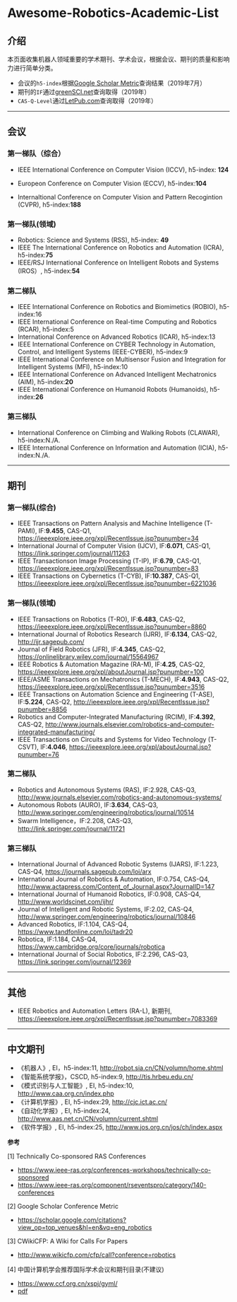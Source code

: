 # Awesome-Robotics-Academic-List

## 介绍

本页面收集机器人领域重要的学术期刊、学术会议，根据会议、期刊的质量和影响力进行简单分类。

- 会议的`h5-index`根据[Google Scholar Metric](https://scholar.google.com/citations?view_op=top_venues&hl=en)查询结果（2019年7月）
- 期刊的`IF`通过[greenSCI.net](http://www.greensci.net/)查询取得（2019年）
- `CAS-Q-Level`通过[LetPub.com](https://www.letpub.com/index.php?page=journalapp&view=search)查询取得（2019年）

---

## 会议

### 第一梯队（综合）
- IEEE International Conference on Computer Vision (ICCV), h5-index:	**124**

- Europeon Conference on Computer Vision (ECCV), h5-index:**104**

- Internaltional Conference on Computer Vision and Pattern Recogintion (CVPR), h5-index:**188**


### 第一梯队(领域)

- Robotics: Science and Systems (RSS), h5-index: **49**
- IEEE The International Conference on Robotics and Automation (ICRA), h5-index:**75**
- IEEE/RSJ International Conference on Intelligent Robots and Systems (IROS）, h5-index:**54**

### 第二梯队

- IEEE International Conference on Robotics and Biomimetics (ROBIO), h5-index:16
- IEEE International Conference on Real-time Computing and Robotics (RCAR), h5-index:5
- International Conference on Advanced Robotics (ICAR), h5-index:13
- IEEE International Conference on CYBER Technology in Automation, Control, and Intelligent Systems (IEEE-CYBER), h5-index:9
- IEEE International Conference on Multisensor Fusion and Integration for Intelligent Systems (MFI), h5-index:10
- IEEE International Conference on Advanced Intelligent Mechatronics (AIM), h5-index:**20**
- IEEE International Conference on Humanoid Robots (Humanoids), h5-index:**26**

### 第三梯队

- International Conference on Climbing and Walking Robots (CLAWAR), h5-index:N./A.
- IEEE International Conference on Information and Automation (ICIA), h5-index:N./A.

---


## 期刊

### 第一梯队(综合)

- IEEE Transactions on Pattern Analysis and Machine Intelligence (T-PAMI), IF:**9.455**, CAS-Q1, https://ieeexplore.ieee.org/xpl/RecentIssue.jsp?punumber=34
- International Journal of Computer Vision (IJCV), IF:**6.071**, CAS-Q1, https://link.springer.com/journal/11263
- IEEE Transactionson Image Processing (T-IP), IF:**6.79**, CAS-Q1, https://ieeexplore.ieee.org/xpl/RecentIssue.jsp?punumber=83
- IEEE Transactions on Cybernetics (T-CYB), IF:**10.387**, CAS-Q1, https://ieeexplore.ieee.org/xpl/RecentIssue.jsp?punumber=6221036
  
### 第一梯队(领域)

- IEEE Transactions on Robotics (T-RO), IF:**6.483**, CAS-Q2, https://ieeexplore.ieee.org/xpl/RecentIssue.jsp?punumber=8860
- International Journal of Robotics Research (IJRR), IF:**6.134**, CAS-Q2, http://ijr.sagepub.com/
- Journal of Field Robotics (JFR), IF:**4.345**, CAS-Q2, https://onlinelibrary.wiley.com/journal/15564967
- IEEE Robotics & Automation Magazine (RA-M), IF:**4.25**, CAS-Q2, https://ieeexplore.ieee.org/xpl/aboutJournal.jsp?punumber=100
- IEEE/ASME Transactions on Mechatronics (T-MECH), IF:**4.943**, CAS-Q2, https://ieeexplore.ieee.org/xpl/RecentIssue.jsp?punumber=3516
- IEEE Transactions on Automation Science and Engineering (T-ASE), IF:**5.224**, CAS-Q2, http://ieeexplore.ieee.org/xpl/RecentIssue.jsp?punumber=8856
- Robotics and Computer-Integrated Manufacturing (RCIM), IF:**4.392**, CAS-Q2, http://www.journals.elsevier.com/robotics-and-computer-integrated-manufacturing/
- IEEE Transactions on Circuits and Systems for Video Technology (T-CSVT), IF:**4.046**, https://ieeexplore.ieee.org/xpl/aboutJournal.jsp?punumber=76

### 第二梯队

- Robotics and Autonomous Systems (RAS), IF:2.928, CAS-Q3, http://www.journals.elsevier.com/robotics-and-autonomous-systems/
- Autonomous Robots (AURO), IF:**3.634**, CAS-Q3, http://www.springer.com/engineering/robotics/journal/10514
- Swarm Intelligence，IF:2.208, CAS-Q3, http://link.springer.com/journal/11721

### 第三梯队

- International Journal of Advanced Robotic Systems (IJARS), IF:1.223, CAS-Q4, https://journals.sagepub.com/loi/arx
- International Journal of Robotics & Automation, IF:0.754, CAS-Q4, http://www.actapress.com/Content_of_Journal.aspx?JournalID=147
- International Journal of Humanoid Robotics, IF:0.908, CAS-Q4, http://www.worldscinet.com/ijhr/
- Journal of Intelligent and Robotic Systems, IF:2.02, CAS-Q4, http://www.springer.com/engineering/robotics/journal/10846
- Advanced Robotics, IF:1.104, CAS-Q4, https://www.tandfonline.com/loi/tadr20
- Robotica, IF:1.184, CAS-Q4, https://www.cambridge.org/core/journals/robotica
- International Journal of Social Robotics, IF:2.296, CAS-Q3, https://link.springer.com/journal/12369

---

## 其他

- IEEE Robotics and Automation Letters (RA-L), 新期刊, https://ieeexplore.ieee.org/xpl/RecentIssue.jsp?punumber=7083369

---

## 中文期刊
- 《机器人》, EI，h5-index:11, http://robot.sia.cn/CN/volumn/home.shtml
- 《智能系统学报》，CSCD, h5-index:9, http://tis.hrbeu.edu.cn/
- 《模式识别与人工智能》, EI, h5-index:10, http://www.caa.org.cn/index.php
- 《计算机学报》, EI, h5-index:29, http://cjc.ict.ac.cn/
- 《自动化学报》, EI, h5-index:24, http://www.aas.net.cn/CN/volumn/current.shtml
- 《软件学报》, EI, h5-index:25, http://www.jos.org.cn/jos/ch/index.aspx

**参考** 

[1] Technically Co-sponsored RAS Conferences
   - https://www.ieee-ras.org/conferences-workshops/technically-co-sponsored
   - https://www.ieee-ras.org/component/rseventspro/category/140-conferences
  
[2] Google Scholar Conference Metric
   - https://scholar.google.com/citations?view_op=top_venues&hl=en&vq=eng_robotics

[3] CWikiCFP: A Wiki for Calls For Papers
   - http://www.wikicfp.com/cfp/call?conference=robotics
  
[4] 中国计算机学会推荐国际学术会议和期刊目录(不建议)
   - https://www.ccf.org.cn/xspj/gyml/
   - [pdf](./pdfs/中国计算机学会推荐国际学术会议和期刊目录-2019.pdf)
